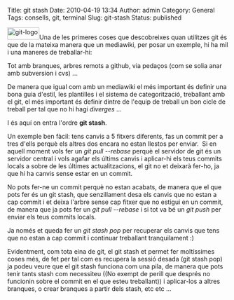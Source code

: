 Title: git stash
Date: 2010-04-19 13:34
Author: admin
Category: General
Tags: consells, git, terminal
Slug: git-stash
Status: published

[<img src="http://gil.badall.net/wp-content/uploads/2009/03/git-logo.png" title="git-logo" class="alignright size-full wp-image-540" width="73" height="28" />](http://gil.badall.net/wp-content/uploads/2009/03/git-logo.png)Una de les primeres coses que descobreixes quan utilitzes git és que de la mateixa manera que un mediawiki, per posar un exemple, hi ha mil i una maneres de treballar-hi:

Tot amb branques, arbres remots a github, via pedaços (com se solia anar amb subversion i cvs) ...

De manera que igual com amb un mediawiki el més important és definir una bona guia d'estil, les plantilles i el sistema de categorització, treballant amb el git, el més important és definir dintre de l'equip de treball un bon cicle de treball per tal que no hi hagi *diverges* ...

I és aquí on entra l'ordre **git stash**.

Un exemple ben fàcil: tens canvis a 5 fitxers diferents, fas un commit per a tres d'ells perquè els altres dos encara no estan llestos per enviar.  Si en aquell moment vols fer un *git pull --rebase* perquè el servidor de git és un servidor central i vols agafar els últims canvis i aplicar-hi els teus commits locals a sobre de les últimes actualitzacions, el git no et deixarà fer-ho, ja que hi ha canvis sense estar en un commit.

No pots fer-ne un commit perquè no estan acabats, de manera que el que pots fer és un git stash, que senzillament desa els canvis que no estan a cap commit i et deixa l'arbre sense cap fitxer que no estigui en un commit, de manera que ja pots fer un *git pull --rebase* i si tot va bé un *git push* per enviar els teus commits locals.

Ja només et queda fer un *git stash pop* per recuperar els canvis que tens que no estan a cap commit i continuar treballant tranquilament :)

Evidentment, com tota eina de git, el git stash et permet fer moltíssimes coses més, de fet per tal com es recupera la sessió desada (git stash pop) ja podeu veure que el git stash funciona com una pila, de manera que pots tenir tants stash com necessiteu ((No exempt de perill que després no funcionin sobre el commit en el que esteu treballant)) i aplicar-los a altres branques, o crear branques a partir dels stash, etc etc ...
